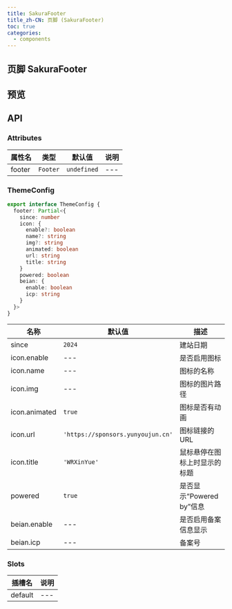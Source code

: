 ```yaml
---
title: SakuraFooter
title_zh-CN: 页脚 (SakuraFooter)
toc: true
categories:
  - components
---
```


## 页脚 SakuraFooter

## 预览

<SakuraFooterPG />

## API

### Attributes

| 属性名 | 类型     | 默认值      | 说明 |
| ------ | -------- | ----------- | ---- |
| footer | `Footer` | `undefined` | ---  |

### ThemeConfig

```ts
export interface ThemeConfig {
  footer: Partial<{
    since: number
    icon: {
      enable?: boolean
      name?: string
      img?: string
      animated: boolean
      url: string
      title: string
    }
    powered: boolean
    beian: {
      enable: boolean
      icp: string
    }
  }>
}
```

| 名称          | 默认值                            | 描述                         |
| ------------- | --------------------------------- | ---------------------------- |
| since         | `2024`                            | 建站日期                     |
| icon.enable   | ---                               | 是否启用图标                 |
| icon.name     | ---                               | 图标的名称                   |
| icon.img      | ---                               | 图标的图片路径               |
| icon.animated | `true`                            | 图标是否有动画               |
| icon.url      | `'https://sponsors.yunyoujun.cn'` | 图标链接的URL                |
| icon.title    | `'WRXinYue'`                      | 鼠标悬停在图标上时显示的标题 |
| powered       | `true`                            | 是否显示“Powered by”信息     |
| beian.enable  | ---                               | 是否启用备案信息显示         |
| beian.icp     | ---                               | 备案号                       |

### Slots

| 插槽名  | 说明 |
| ------- | ---- |
| default | ---  |
